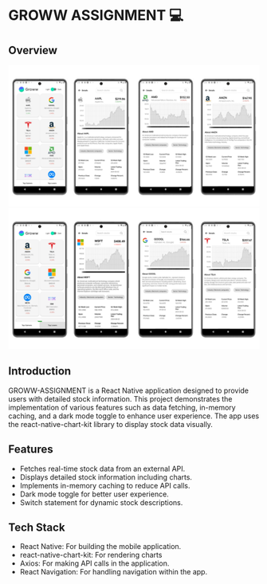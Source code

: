 
#  GROWW ASSIGNMENT 💻 
 















## Overview

![App Screenshot](./screenshots/Overview(1).png)
![App Screenshot](./screenshots/overview.png)


## Introduction

GROWW-ASSIGNMENT is a React Native application designed to provide users with detailed stock information. This project demonstrates the implementation of various features such as data fetching, in-memory caching, and a dark mode toggle to enhance user experience. The app uses the react-native-chart-kit library to display stock data visually.
## Features

- Fetches real-time stock data from an external API.
- Displays detailed stock information including charts.
- Implements in-memory caching to reduce API calls.
- Dark mode toggle for better user experience.
- Switch statement for dynamic stock descriptions.






## Tech Stack




- React Native: For building the mobile application.
- react-native-chart-kit: For rendering charts  
- Axios: For making API calls in the application.
- React Navigation: For handling navigation within the app.










